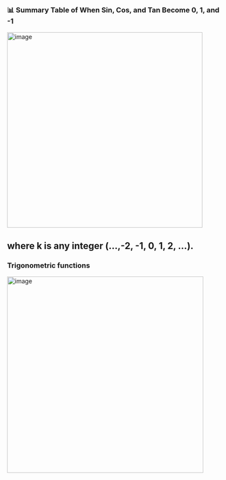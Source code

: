 ### **📊 Summary Table of When Sin, Cos, and Tan Become 0, 1, and -1**  
<img width="456" alt="image" src="https://github.com/user-attachments/assets/d2039dff-b72a-4c5f-b539-f1e37626db45" />
 
where k is any integer (…,-2, -1, 0, 1, 2, …).
---
### Trigonometric functions
<img width="458" alt="image" src="https://github.com/user-attachments/assets/3ce7889c-62b2-438c-8b4a-833f31f360e7" />

